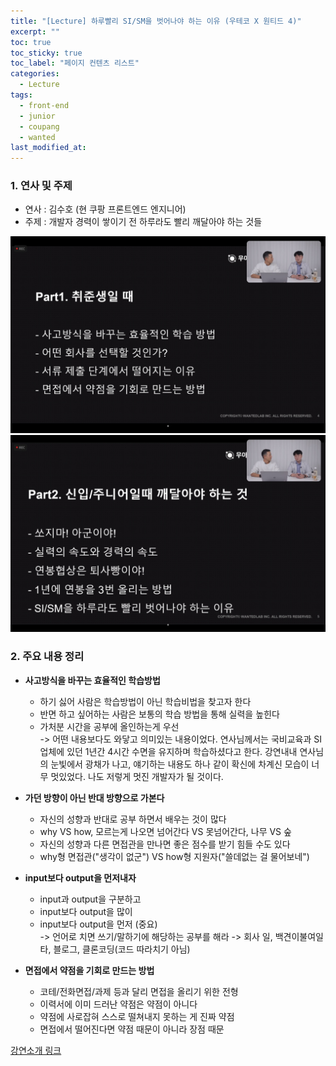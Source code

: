 ```yaml
---
title: "[Lecture] 하루빨리 SI/SM을 벗어나야 하는 이유 (우테코 X 원티드 4)"
excerpt: ""
toc: true
toc_sticky: true
toc_label: "페이지 컨텐츠 리스트"
categories:
  - Lecture
tags:
  - front-end
  - junior
  - coupang
  - wanted
last_modified_at:
---
```

### **1. 연사 및 주제**

 - 연사 : 김수호 (현 쿠팡 프론트엔드 엔지니어)
 - 주제 : 개발자 경력이 쌓이기 전 하루라도 빨리 깨달아야 하는 것들

![온라인강연 이미지](https://github.com/candymask0712/candymask0712.github.io/blob/master/_posts/images/2021-10-31-image.jpeg?raw=true)
![온라인강연 이미지2](https://github.com/candymask0712/candymask0712.github.io/blob/master/_posts/images/2021-10-31-image2.jpeg?raw=true)

### **2. 주요 내용 정리**

- **사고방식을 바꾸는 효율적인 학습방법**

  - 하기 싫어 사람은 학습방법이 아닌 학습비법을 찾고자 한다
  - 반면 하고 싶어하는 사람은 보통의 학습 방법을 통해 실력을 높힌다
  - 가처분 시간을 공부에 올인하는게 우선  
  -> 어떤 내용보다도 와닿고 의미있는 내용이었다. 연사님께서는 국비교육과 SI업체에 있던 1년간 4시간 수면을 유지하며 학습하셨다고 한다. 강연내내 연사님의 눈빛에서 광채가 나고, 얘기하는 내용도 하나 같이 확신에 차계신 모습이 너무 멋있었다. 나도 저렇게 멋진 개발자가 될 것이다.

- **가던 방향이 아닌 반대 방향으로 가본다**

  - 자신의 성향과 반대로 공부 하면서 배우는 것이 많다
  - why VS how, 모르는게 나오면 넘어간다 VS 못넘어간다, 나무 VS 숲
  - 자신의 성향과 다른 면접관을 만나면 좋은 점수를 받기 힘들 수도 있다
  - why형 면접관("생각이 없군") VS how형 지원자("쓸데없는 걸 물어보네")

- **input보다 output을 먼저내자**

  - input과 output을 구분하고
  - input보다 output을 많이
  - input보다 output을 먼저 (중요)  
    -> 언어로 치면 쓰기/말하기에 해당하는 공부를 해라
    -> 회사 일, 백견이불여일타, 블로그, 클론코딩(코드 따라치기 아님)

- **면접에서 약점을 기회로 만드는 방법**

  - 코테/전화면접/과제 등과 달리 면접을 올리기 위한 전형
  - 이력서에 이미 드러난 약점은 약점이 아니다
  - 약점에 사로잡혀 스스로 떨쳐내지 못하는 게 진짜 약점
  - 면접에서 떨어진다면 약점 때문이 아니라 장점 때문

[강연소개 링크](https://www.wanted.co.kr/events/livetalk42)

